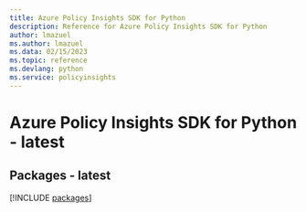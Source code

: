 ```yaml
---
title: Azure Policy Insights SDK for Python
description: Reference for Azure Policy Insights SDK for Python
author: lmazuel
ms.author: lmazuel
ms.data: 02/15/2023
ms.topic: reference
ms.devlang: python
ms.service: policyinsights
---
```

# Azure Policy Insights SDK for Python - latest
## Packages - latest
[!INCLUDE [packages](policy-insights-index.md)]